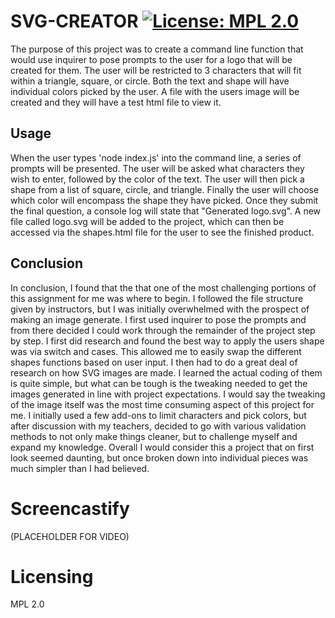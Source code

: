 # SVG-CREATOR  [![License: MPL 2.0](https://img.shields.io/badge/License-MPL_2.0-brightgreen.svg)](https://opensource.org/licenses/MPL-2.0)

The purpose of this project was to create a command line function that would use inquirer to pose prompts to the user for a logo that will be created for them. The user will be restricted to 3 characters that will fit within a triangle, square, or circle. Both the text and shape will have individual colors picked by the user. A file with the users image will be created and they will have a test html file to view it.

## Usage

When the user types 'node index.js' into the command line, a series of prompts will be presented. The user will be asked what characters they wish to enter, followed by the color of the text. The user will then pick a shape from a list of square, circle, and triangle. Finally the user will choose which color will encompass the shape they have picked. Once they submit the final question, a console log will state that "Generated logo.svg". A new file called logo.svg will be added to the project, which can then be accessed via the shapes.html file for the user to see the finished product.

## Conclusion

In conclusion, I found that the that one of the most challenging portions of this assignment for me was where to begin. I followed the file structure given by instructors, but I was initially overwhelmed with the prospect of making an image generate. I first used inquirer to pose the prompts and from there decided I could work through the remainder of the project step by step. I first did research and found the best way to apply the users shape was via switch and cases. This allowed me to easily swap the different shapes functions based on user input. I then had to do a great deal of research on how SVG images are made. I learned the actual coding of them is quite simple, but what can be tough is the tweaking needed to get the images generated in line with project expectations. I would say the tweaking of the image itself was the most time consuming aspect of this project for me. I initially used a few add-ons to limit characters and pick colors, but after discussion with my teachers, decided to go with various validation methods to not only make things cleaner, but to challenge myself and expand my knowledge. Overall I would consider this a project that on first look seemed daunting, but once broken down into individual pieces was much simpler than I had believed.

# Screencastify

(PLACEHOLDER FOR VIDEO)

# Licensing

MPL 2.0